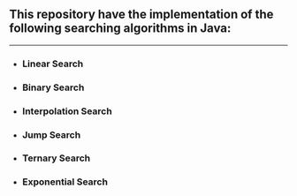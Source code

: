 ## This repository have the implementation of the following searching algorithms in Java:
- --
- ### Linear Search
- ### Binary Search
- ### Interpolation Search
- ### Jump Search
- ### Ternary Search
- ### Exponential Search
